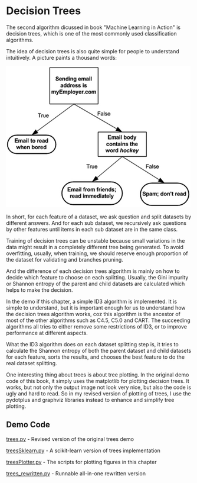 # Decision Trees

The second algorithm dicussed in book "Machine Learning in Action" is decision trees, which is one of the most commonly used classification algorithms.

The idea of decision trees is also quite simple for people to understand intuitively. A picture paints a thousand words:

![](figure3_1.jpg)

In short, for each feature of a dataset, we ask question and split datasets by different answers. And for each sub dataset, we recursively ask questions by other features until items in each sub dataset are in the same class.

Training of decision trees can be unstable because small variations in the data might result in a completely different tree being generated. To avoid overfitting, usually, when training, we should reserve enough proportion of the dataset for validating and branches pruning.

And the difference of each decision trees algorithm is mainly on how to decide which feature to choose on each splitting. Usually, the Gini impurity or Shannon entropy of the parent and child datasets are calculated which helps to make the decision.

In the demo if this chapter, a simple ID3 algorithm is implemented. It is simple to understand, but it is important enough for us to understand how the decision trees algorithm works, coz this algorithm is the ancestor of most of the other algorithms such as C4.5, C5.0 and CART. The succeeding algorithms all tries to either remove some restrictions of ID3, or to improve performance at different aspects.

What the ID3 algorithm does on each dataset splitting step is, it tries to calculate the Shannon entropy of both the parent dataset and child datasets for each feature, sorts the results, and chooses the best feature to do the real dataset splitting.

One interesting thing about trees is about tree plotting. In the original demo code of this book, it simply uses the matplotlib for plotting decision trees. It works, but not only the output image not look very nice, but also the code is ugly and hard to read. So in my revised version of plotting of trees, I use the pydotplus and graphviz libraries instead to enhance and simplify tree plotting.

## Demo Code

[trees.py](trees.py) - Revised version of the original trees demo

[treesSklearn.py](treesSklearn.py) - A scikit-learn version of trees implementation

[treesPlotter.py](treesPlotter.py) - The scripts for plotting figures in this chapter

[trees_rewritten.py](trees_rewritten.py) - Runnable all-in-one rewritten version
